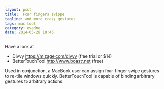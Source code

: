 ```yaml
---
layout: post
title:  Four fingers swippe
tagline: and more crazy gestures
tags: mac tool
category: evadne
date: 2014-05-28 18:45
---
```

Have a look at

- Divvy <https://mizage.com/divvy> (free trial or $14)
- BetterTouchTool <http://www.boastr.net> (free)

Used in conjunction, a MacBook user can assign four-finger swipe gestures to re-tile windows quickly. BetterTouchTool is capable of binding arbitrary gestures to arbitrary actions.
